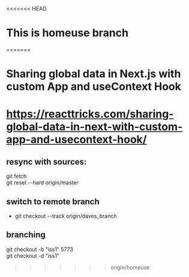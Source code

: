 <<<<<<< HEAD
# This is homeuse branch
=======
# Sharing global data in Next.js with custom App and useContext Hook

# https://reacttricks.com/sharing-global-data-in-next-with-custom-app-and-usecontext-hook/


## resync with sources:
git fetch  
git reset --hard origin/master

## switch to remote branch
- git checkout --track origin/daves_branch

## branching
git checkout -b "iss1" 5773  
git checkout -d "iss1"  
>>>>>>> origin/homeuse
